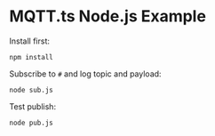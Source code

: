 # MQTT.ts Node.js Example

Install first:

```
npm install
```

Subscribe to `#` and log topic and payload:

```
node sub.js
```

Test publish:

```
node pub.js
```
